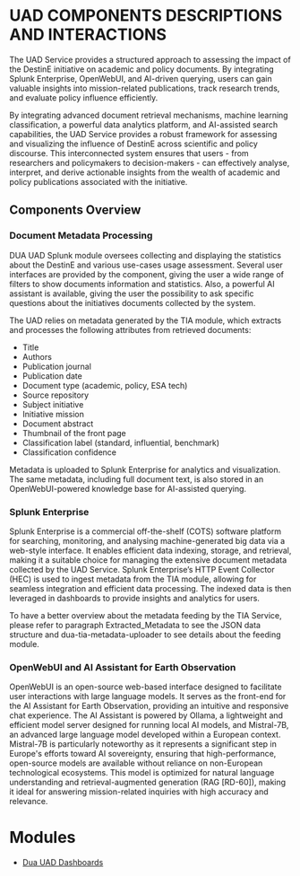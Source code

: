 # UAD COMPONENTS DESCRIPTIONS AND INTERACTIONS

The UAD Service provides a structured approach to assessing the impact of the DestinE initiative on academic and policy documents. By integrating Splunk Enterprise, OpenWebUI, and AI-driven querying, users can gain valuable insights into mission-related publications, track research trends, and evaluate policy influence efficiently.

By integrating advanced document retrieval mechanisms, machine learning classification, a powerful data analytics platform, and AI-assisted search capabilities, the UAD Service provides a robust framework for assessing and visualizing the influence of DestinE across scientific and policy discourse. This interconnected system ensures that users - from researchers and policymakers to decision-makers - can effectively analyse, interpret, and derive actionable insights from the wealth of academic and policy publications associated with the initiative.

## Components Overview

### Document Metadata Processing

DUA UAD Splunk module oversees collecting and displaying the statistics about the DestinE and various use-cases usage assessment. Several user interfaces are provided by the component, giving the user a wide range of filters to show documents information and statistics. Also, a powerful AI assistant is available, giving the user the possibility to ask specific questions about the initiatives documents collected by the system.

The UAD relies on metadata generated by the TIA module, which extracts and processes the following attributes from retrieved documents:

- Title
- Authors
- Publication journal
- Publication date
- Document type (academic, policy, ESA tech)
- Source repository
- Subject initiative
- Initiative mission
- Document abstract
- Thumbnail of the front page
- Classification label (standard, influential, benchmark)
- Classification confidence

Metadata is uploaded to Splunk Enterprise for analytics and visualization. The same metadata, including full document text, is also stored in an OpenWebUI-powered knowledge base for AI-assisted querying.


### Splunk Enterprise

Splunk Enterprise is a commercial off-the-shelf (COTS) software platform for searching, monitoring, and analysing machine-generated big data via a web-style interface. It enables efficient data indexing, storage, and retrieval, making it a suitable choice for managing the extensive document metadata collected by the UAD Service. Splunk Enterprise’s HTTP Event Collector (HEC) is used to ingest metadata from the TIA module, allowing for seamless integration and efficient data processing. The indexed data is then leveraged in dashboards to provide insights and analytics for users.

To have a better overview about the metadata feeding by the TIA Service, please refer to paragraph Extracted_Metadata to see the JSON data structure and dua-tia-metadata-uploader to see details about the feeding module.

### OpenWebUI and AI Assistant for Earth Observation

OpenWebUI is an open-source web-based interface designed to facilitate user interactions with large language models. It serves as the front-end for the AI Assistant for Earth Observation, providing an intuitive and responsive chat experience. The AI Assistant is powered by Ollama, a lightweight and efficient model server designed for running local AI models, and Mistral-7B, an advanced large language model developed within a European context. Mistral-7B is particularly noteworthy as it represents a significant step in Europe's efforts toward AI sovereignty, ensuring that high-performance, open-source models are available without reliance on non-European technological ecosystems. This model is optimized for natural language understanding and retrieval-augmented generation (RAG [RD-60]), making it ideal for answering mission-related inquiries with high accuracy and relevance.

# Modules

- [Dua UAD Dashboards](dua-uad-splunk/README.md)
